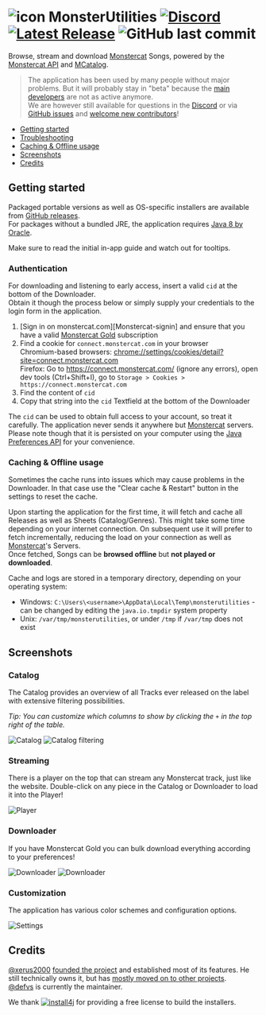 # ![icon](assets/favicon.png) MonsterUtilities [![Discord](https://img.shields.io/discord/417314230681993226.svg?logo=discord)](https://discord.gg/ZEusvHS) [![Latest Release](https://img.shields.io/github/v/release/defvs/monsterutilities?color=%236060FF&label=latest)](https://github.com/defvs/monsterutilities/releases/latest) ![GitHub last commit](https://img.shields.io/github/last-commit/defvs/monsterutilities)

Browse, stream and download [Monstercat] Songs, powered by the [Monstercat API] and [MCatalog].

> The application has been used by many people without major problems. But it will probably stay in "beta" because the [main developers](#credits) are not as active anymore.  
We are however still available for questions in the [Discord] or via [GitHub issues][issues] and [welcome new contributors](CONTRIBUTING.md)!

- [Getting started](#getting-started)
- [Troubleshooting](#troubleshooting)
- [Caching & Offline usage](#caching--offline-usage)
- [Screenshots](#screenshots)
- [Credits](#credits)

## Getting started

Packaged portable versions as well as OS-specific installers are available from [GitHub releases](https://github.com/defvs/monsterutilities/releases).  
For packages without a bundled JRE, the application requires [Java 8 by Oracle](https://www.java.com/download).

Make sure to read the initial in-app guide and watch out for tooltips.

### Authentication

For downloading and listening to early access, insert a valid `cid` at the bottom of the Downloader.  
Obtain it though the process below or simply supply your credentials to the login form in the application.

1) [Sign in on monstercat.com][Monstercat-signin] and ensure that you have a valid [Monstercat Gold] subscription
2) Find a cookie for `connect.monstercat.com` in your browser  
   Chromium-based browsers: [chrome://settings/cookies/detail?site=connect.monstercat.com](chrome://settings/cookies/detail?site=connect.monstercat.com)  
   Firefox: Go to https://connect.monstercat.com/ (ignore any errors), open dev tools (Ctrl+Shift+I), go to `Storage > Cookies > https://connect.monstercat.com`
3) Find the content of `cid`
4) Copy that string into the `cid` Textfield at the bottom of the Downloader

The `cid` can be used to obtain full access to your account, so treat it carefully. The application never sends it anywhere but [Monstercat] servers.  
Please note though that it is persisted on your computer using the [Java Preferences API](https://stackoverflow.com/a/1320798) for your convenience.

### Caching & Offline usage

Sometimes the cache runs into issues which may cause problems in the Downloader. In that case use the "Clear cache & Restart" button in the settings to reset the cache.

Upon starting the application for the first time, it will fetch and cache all Releases as well as Sheets (Catalog/Genres). This might take some time depending on your internet connection. On subsequent use it will prefer to fetch incrementally, reducing the load on your connection as well as [Monstercat]'s Servers.  
Once fetched, Songs can be **browsed offline** but **not played or downloaded**.

Cache and logs are stored in a temporary directory, depending on your operating system:
- Windows: `C:\Users\<username>\AppData\Local\Temp\monsterutilities` - can be changed by editing the `java.io.tmpdir` system property
- Unix: `/var/tmp/monsterutilities`, or under `/tmp` if `/var/tmp` does not exist

## Screenshots

### Catalog

The Catalog provides an overview of all Tracks ever released on the label with extensive filtering possibilities.

_Tip: You can customize which columns to show by clicking the `+` in the top right of the table._

![Catalog](assets/screenshots/catalog.png)
![Catalog filtering](assets/screenshots/filtering.png)

### Streaming

There is a player on the top that can stream any Monstercat track, just like the website. 
Double-click on any piece in the Catalog or Downloader to load it into the Player!

![Player](assets/screenshots/player.png)

### Downloader

If you have Monstercat Gold you can bulk download everything according to your preferences!

![Downloader](assets/screenshots/downloader.png)
![Downloader](assets/screenshots/downloading.png)

### Customization

The application has various color schemes and configuration options.

![Settings](assets/screenshots/settings.png)

## Credits

[@xerus2000](https://github.com/xerus2000) [founded the project](assets/Story.md) and established most of its features. He still technically owns it, but has [mostly moved on to other projects](https://github.com/search?q=author%3Axerus2000&type=Issues).  
[@defvs](https://github.com/defvs) is currently the maintainer.

We thank [![install4j](https://www.ej-technologies.com/images/product_banners/install4j_small.png)](https://www.ej-technologies.com/products/install4j/overview.html) for providing a free license to build the installers.

[issues]: https://github.com/defvs/monsterutilities/issues
[Latest Release]: https://github.com/defvs/monsterutilities/releases/latest
[Discord]: https://discord.gg/ZEusvHS
[Monstercat]: https://monstercat.com
[Monstercat API]: https://github.com/defvs/connect-v2-docs/wiki
[Monstercat Gold]: https://www.monstercat.com/gold
[Monstercat-login]: https://www.monstercat.com/signin
[MCatalog]: https://docs.google.com/spreadsheets/d/116LycNEkWChmHmDK2HM2WV85fO3p3YTYDATpAthL8_g
